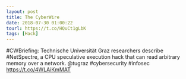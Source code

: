 ```yaml
---
layout: post
title: The CyberWire
date: 2018-07-30 01:00:22
tourl: https://t.co/HQuCt1gLbK
tags: [Hack]
---
```

#CWBriefing: Technische Universität Graz researchers describe #NetSpectre, a CPU speculative execution hack that can read arbitrary memory over a network. @tugraz #cybersecurity #infosec https://t.co/4WLAiKmMAT